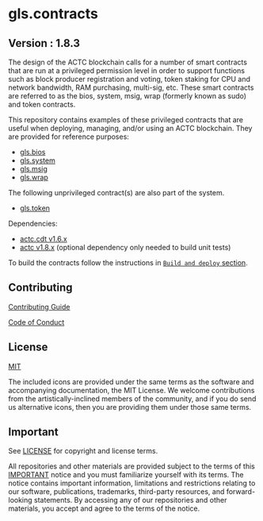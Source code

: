 # gls.contracts

## Version : 1.8.3

The design of the ACTC blockchain calls for a number of smart contracts that are run at a privileged permission level in order to support functions such as block producer registration and voting, token staking for CPU and network bandwidth, RAM purchasing, multi-sig, etc.  These smart contracts are referred to as the bios, system, msig, wrap (formerly known as sudo) and token contracts.

This repository contains examples of these privileged contracts that are useful when deploying, managing, and/or using an ACTC blockchain.  They are provided for reference purposes:

   * [gls.bios](./contracts/gls.bios)
   * [gls.system](./contracts/gls.system)
   * [gls.msig](./contracts/gls.msig)
   * [gls.wrap](./contracts/gls.wrap)

The following unprivileged contract(s) are also part of the system.
   * [gls.token](./contracts/gls.token)

Dependencies:
* [actc.cdt v1.6.x](https://github.com/ACTC/actc.cdt/releases/tag/v1.6.3)
* [actc v1.8.x](https://github.com/ACTC/actc/releases/tag/v1.8.6) (optional dependency only needed to build unit tests)

To build the contracts follow the instructions in [`Build and deploy` section](./docs/02_build-and-deploy.md).

## Contributing

[Contributing Guide](./CONTRIBUTING.md)

[Code of Conduct](./CONTRIBUTING.md#conduct)

## License

[MIT](./LICENSE)

The included icons are provided under the same terms as the software and accompanying documentation, the MIT License.  We welcome contributions from the artistically-inclined members of the community, and if you do send us alternative icons, then you are providing them under those same terms.

## Important

See [LICENSE](./LICENSE) for copyright and license terms.

All repositories and other materials are provided subject to the terms of this [IMPORTANT](./IMPORTANT.md) notice and you must familiarize yourself with its terms.  The notice contains important information, limitations and restrictions relating to our software, publications, trademarks, third-party resources, and forward-looking statements.  By accessing any of our repositories and other materials, you accept and agree to the terms of the notice.
